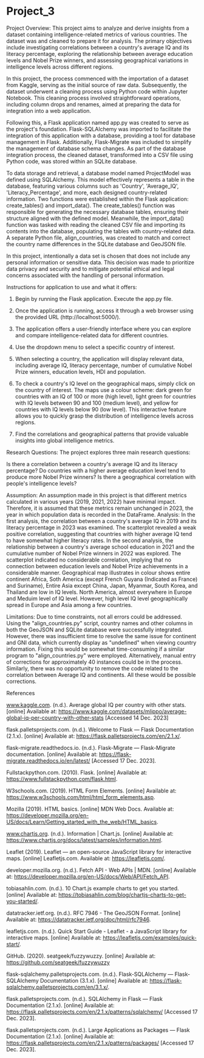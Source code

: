 # Project_3

Project Overview:
This project aims to analyze and derive insights from a dataset containing intelligence-related metrics of various countries. The dataset was and cleaned to prepare it for analysis. The primary objectives include investigating correlations between a country's average IQ and its literacy percentage, exploring the relationship between average education levels and Nobel Prize winners, and assessing geographical variations in intelligence levels across different regions. 

In this project, the process commenced with the importation of a dataset from Kaggle, serving as the initial source of raw data. Subsequently, the dataset underwent a cleaning process using Python code within Jupyter Notebook. This cleaning process involved straightforward operations, including column drops and renames, aimed at preparing the data for integration into a web application.

Following this, a Flask application named app.py was created to serve as the project's foundation. Flask-SQLAlchemy was imported to facilitate the integration of this application with a database, providing a tool for database management in Flask. Additionally, Flask-Migrate was included to simplify the management of database schema changes. As part of the database integration process, the cleaned dataset, transformed into a CSV file using Python code, was stored within an SQLite database.

To data storage and retrieval, a database model named ProjectModel was defined using SQLAlchemy. This model effectively represents a table in the database, featuring various columns such as 'Country', 'Average_IQ', 'Literacy_Percentage', and more, each designed  country-related information.
Two  functions were established within the Flask application: create_tables() and import_data(). The create_tables() function was responsible for generating the necessary database tables, ensuring their structure aligned with the defined model. Meanwhile, the import_data() function was tasked with reading the cleaned CSV file and importing its contents into the database, populating the tables with  country-related data. A separate Python file, align_countries, was created to match and correct the country name differences in the SQLite database and GeoJSON file.


In this project, intentionally a data set is chosen that does not include any personal information or sensitive data. This decision was made to prioritize data privacy and security and to mitigate potential ethical and legal concerns associated with the handling of personal information. 

Instructions for application to use and what it offers:
1.	Begin by running the Flask application. Execute the app.py file.
2.	Once the application is running, access it through a web browser using the provided URL (http://localhost:5000/).
3.	The application offers a user-friendly interface where you can explore and compare intelligence-related data for different countries.
4.	Use the dropdown menu to select a specific country of interest.
5.	When selecting a country, the application will display relevant data, including average IQ, literacy percentage, number of cumulative Nobel Prize winners, education levels, HDI and population.
6.	To check a country's IQ level on the geographical maps, simply click on the country of interest. The maps use a colour scheme: dark green for countries with an IQ of 100 or more (high level), light green for countries with IQ levels between 90 and 100 (medium level), and yellow for countries with IQ levels below 90 (low level). This interactive feature allows you to quickly grasp the distribution of intelligence levels across regions.

7.	Find the correlations and geographical patterns that provide valuable insights into global intelligence metrics.

Research Questions:
The project explores three main research questions:

Is there a correlation between a country's average IQ and its literacy percentage?
Do countries with a higher average education level tend to produce more Nobel Prize winners?
Is there a geographical correlation with people's intelligence levels?

Assumption:
An assumption made in this project is that different metrics calculated in various years (2019, 2021, 2022) have minimal impact. Therefore, it is assumed that these metrics remain unchanged in 2023, the year in which population data is recorded in the DataFrame.
Analysis:
In the first analysis, the correlation between a country's average IQ in 2019 and its literacy percentage in 2023 was examined. The scatterplot revealed a weak positive correlation, suggesting that countries with higher average IQ tend to have somewhat higher literacy rates. In the second analysis, the relationship between a country's average school education in 2021 and the cumulative number of Nobel Prize winners in 2022 was explored. The scatterplot indicated no considerable correlation, implying that no connection between education levels and Nobel Prize achievements in a considerable manner. Geographical map illustrates in colour shows entire continent Africa, Soth America (except French Guyana (Indicated as France) and Suriname), Entire Asia except China, Japan, Myanmar, South Korea, and Thailand are low in IQ levels. North America, almost everywhere in Europe and Meduim level of IQ level. However, high level IQ level geographically spread in Europe and Asia among a few countries. 

Limitations: 
Due to time constraints, not all errors could be addressed. Using the "align_countries.py" script, country names and other columns in both the GeoJSON and SQLite database were successfully integrated. However, there was insufficient time to resolve the same issue for continent and GNI data, which currently display as "undefined" when viewing country information. Fixing this would be somewhat time-consuming if a similar program to "align_countries.py" were employed. Alternatively, manual entry of corrections for approximately 40 instances could be in the process. Similarly, there was no opportunity to remove the code related to the correlation between Average IQ and continents. All these would be possible corrections.

References

www.kaggle.com. (n.d.). Average global IQ per country with other stats. [online] Available at: https://www.kaggle.com/datasets/mlippo/average-global-iq-per-country-with-other-stats [Accessed 14 Dec. 2023]

flask.palletsprojects.com. (n.d.). Welcome to Flask — Flask Documentation (2.1.x). [online] Available at: https://flask.palletsprojects.com/en/2.1.x/.

flask-migrate.readthedocs.io. (n.d.). Flask-Migrate — Flask-Migrate documentation. [online] Available at: https://flask-migrate.readthedocs.io/en/latest/ [Accessed 17 Dec. 2023].

Fullstackpython.com. (2010). Flask. [online] Available at: https://www.fullstackpython.com/flask.html.

W3schools.com. (2019). HTML Form Elements. [online] Available at: https://www.w3schools.com/html/html_form_elements.asp.

Mozilla (2019). HTML basics. [online] MDN Web Docs. Available at: https://developer.mozilla.org/en-US/docs/Learn/Getting_started_with_the_web/HTML_basics.

www.chartjs.org. (n.d.). Information | Chart.js. [online] Available at: https://www.chartjs.org/docs/latest/samples/information.html.

Leaflet (2019). Leaflet — an open-source JavaScript library for interactive maps. [online] Leafletjs.com. Available at: https://leafletjs.com/.

developer.mozilla.org. (n.d.). Fetch API - Web APIs | MDN. [online] Available at: https://developer.mozilla.org/en-US/docs/Web/API/Fetch_API.

tobiasahlin.com. (n.d.). 10 Chart.js example charts to get you started. [online] Available at: https://tobiasahlin.com/blog/chartjs-charts-to-get-you-started/.

datatracker.ietf.org. (n.d.). RFC 7946 - The GeoJSON Format. [online] Available at: https://datatracker.ietf.org/doc/html/rfc7946.


leafletjs.com. (n.d.). Quick Start Guide - Leaflet - a JavaScript library for interactive maps. [online] Available at: https://leafletjs.com/examples/quick-start/.


GitHub. (2020). seatgeek/fuzzywuzzy. [online] Available at: https://github.com/seatgeek/fuzzywuzzy

flask-sqlalchemy.palletsprojects.com. (n.d.). Flask-SQLAlchemy — Flask-SQLAlchemy Documentation (3.1.x). [online] Available at: https://flask-sqlalchemy.palletsprojects.com/en/3.1.x/.

flask.palletsprojects.com. (n.d.). SQLAlchemy in Flask — Flask Documentation (2.1.x). [online] Available at: https://flask.palletsprojects.com/en/2.1.x/patterns/sqlalchemy/ [Accessed 17 Dec. 2023].

flask.palletsprojects.com. (n.d.). Large Applications as Packages — Flask Documentation (2.1.x). [online] Available at: https://flask.palletsprojects.com/en/2.1.x/patterns/packages/ [Accessed 17 Dec. 2023].
